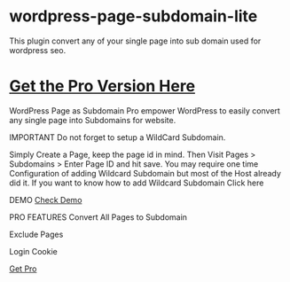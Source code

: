 # wordpress-page-subdomain-lite
This plugin convert any of your single page into sub domain used for wordpress seo.

# [Get the Pro Version Here](https://webostock.com/market-item/wordpress-page-subdomain-pro/31776/)



WordPress Page as Subdomain Pro empower WordPress to easily convert any single page into Subdomains for website.

IMPORTANT
Do not forget to setup a WildCard Subdomain.

Simply Create a Page, keep the page id in mind. Then Visit Pages > Subdomains > Enter Page ID and hit save.
You may require one time Configuration of adding Wildcard Subdomain but most of the Host already did it.
If you want to know how to add Wildcard Subdomain
Click here

DEMO
[Check Demo](http://about-us.thesetemplates.info/)

PRO FEATURES
Convert All Pages to Subdomain

Exclude Pages

Login Cookie

[Get Pro](https://webostock.com/market-item/wordpress-page-subdomain-pro/31776/)
